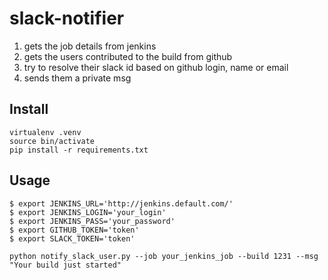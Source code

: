 # slack-notifier

1. gets the job details from jenkins
2. gets the users contributed to the build from github
3. try to resolve their slack id based on github login, name or email
4. sends them a private msg

## Install
```
virtualenv .venv
source bin/activate
pip install -r requirements.txt
```

## Usage
```
$ export JENKINS_URL='http://jenkins.default.com/'
$ export JENKINS_LOGIN='your_login'
$ export JENKINS_PASS='your_password'
$ export GITHUB_TOKEN='token'
$ export SLACK_TOKEN='token'

python notify_slack_user.py --job your_jenkins_job --build 1231 --msg "Your build just started"
```
